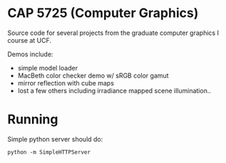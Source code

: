 CAP 5725 (Computer Graphics)
=====================================

Source code for several projects from the graduate computer graphics I course at UCF.

Demos include: 
* simple model loader
* MacBeth color checker demo w/ sRGB color gamut
* mirror reflection with cube maps
* lost a few others including irradiance mapped scene illumination..

Running
=======
Simple python server should do:
```
python -m SimpleHTTPServer
```
